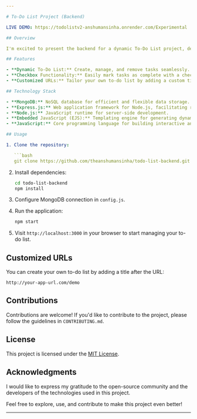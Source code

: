 ```yaml
---

# To-Do List Project (Backend)

LIVE DEMO: https://todolistv2-anshumansinha.onrender.com/Experimental

## Overview

I'm excited to present the backend for a dynamic To-Do List project, developed using EJS, Node.js, and MongoDB. This robust application enables users to effortlessly create, manage, and remove tasks from their to-do list with a simple checkbox click. It serves as a practical and efficient solution for organizing daily tasks and enhancing overall productivity.

## Features

- **Dynamic To-Do List:** Create, manage, and remove tasks seamlessly.
- **Checkbox Functionality:** Easily mark tasks as complete with a checkbox click.
- **Customized URLs:** Tailor your own to-do list by adding a custom title after the URL.

## Technology Stack

- **MongoDB:** NoSQL database for efficient and flexible data storage.
- **Express.js:** Web application framework for Node.js, facilitating robust backend development.
- **Node.js:** JavaScript runtime for server-side development.
- **Embedded JavaScript (EJS):** Templating engine for generating dynamic HTML content.
- **JavaScript:** Core programming language for building interactive and dynamic features.

## Usage

1. Clone the repository:

   ```bash
   git clone https://github.com/theanshumansinha/todo-list-backend.git
   ```

2. Install dependencies:

   ```bash
   cd todo-list-backend
   npm install
   ```

3. Configure MongoDB connection in `config.js`.

4. Run the application:

   ```bash
   npm start
   ```

5. Visit `http://localhost:3000` in your browser to start managing your to-do list.

## Customized URLs

You can create your own to-do list by adding a title after the URL:

```
http://your-app-url.com/demo
```

## Contributions

Contributions are welcome! If you'd like to contribute to the project, please follow the guidelines in `CONTRIBUTING.md`.

## License

This project is licensed under the [MIT License](LICENSE).

## Acknowledgments

I would like to express my gratitude to the open-source community and the developers of the technologies used in this project.

Feel free to explore, use, and contribute to make this project even better!

---
```

